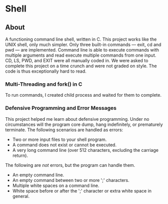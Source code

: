 # Shell
## About
A functioning command line shell, written in C. 
This project works like the UNIX shell, only much simpler. Only three built-in commands — exit, cd and pwd — are implemented. 
Command line is able to execute commands with multiple arguments and read execute multiple commands from one input. CD, LS, PWD, and EXIT were all manually coded in.
We were asked to complete this project on a time crunch and were not graded on style. The code is thus exceptionally hard to read. 

### Multi-Threading and fork() in C
To run commands, I created child process and waited for them to complete. 

### Defensive Programming and Error Messages 

This project helped me learn about defensive programming. Under no circumstances will the program core dump, hang indefinitely, or prematurely terminate. 
The following scenarios are handled as errors: 

- Two or more input files to your shell program.
- A command does not exist or cannot be executed.
- A very long command line (over 512 characters, excluding the carriage return).

The following are _not_ errors, but the program can handle them.  

- An empty command line.
- An empty command between two or more ';' characters.
- Multiple white spaces on a command line.
- White space before or after the ';' character or extra white space in general.



